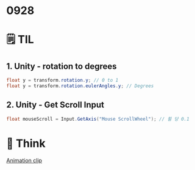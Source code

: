 # 0928

# 🗒️ TIL

## 1. Unity - rotation to degrees

```csharp
float y = transform.rotation.y; // 0 to 1
float y = transform.rotation.eulerAngles.y; // Degrees
```

## 2. Unity - Get Scroll Input

```csharp
float mouseScroll = Input.GetAxis("Mouse ScrollWheel"); // 휠 당 0.1
```

# 💭 Think

[Animation clip](https://docs.unity3d.com/kr/2018.4/Manual/animeditor-AnimatingAGameObject.html)